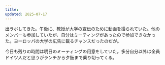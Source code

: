 ```yaml
---
title: 
updated: 2025-07-17
---
```


出ラボしてきた。午後に、教授が大学の宣伝のために動画を撮られていた。他のメンバーも参加していたが、自分はミーティングがあったので参加できなかった。ヨーロッパの大学の広告に載るチャンスだったのだが。

今日も残りの時間は明日のミーティングの用意をしていた。多分自分以外は全員ドイツ人だと思うがランチから夕飯まで乗り切ってくる。